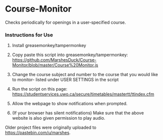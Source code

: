 # Course-Monitor
Checks periodically for openings in a user-specified course. 

### Instructions for Use

1. Install greasemonkey/tampermonkey
 
2. Copy paste this script into greasemonkey/tampermonkey: <https://github.com/MarshesDuck/Course-Monitor/blob/master/Course%20Monitor.js>
 
3. Change the course subject and number to the course that you would like to monitor- listed under USER SETTINGS in the script
 
4. Run the script on this page: <https://studentservices.uwo.ca/secure/timetables/mastertt/ttindex.cfm>

5. Allow the webpage to show notifications when prompted. 
 
6. (If your browser has silent notifications)
Make sure that the above website is also given permission to play audio.


Older project files were originally uploaded to https://pastebin.com/u/marshes.
